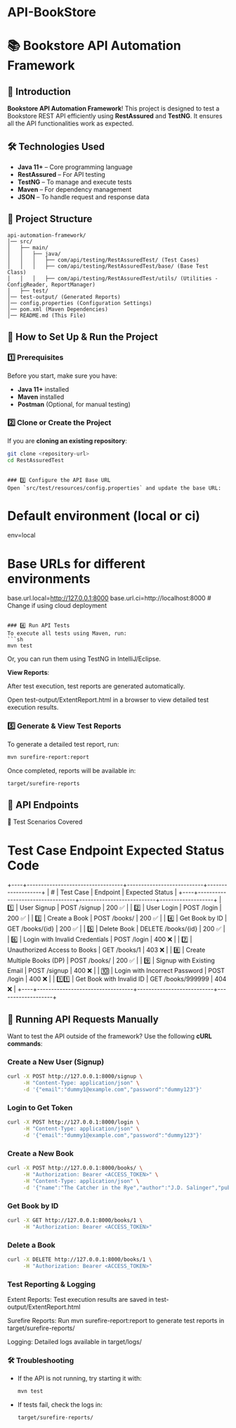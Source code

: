 # API-BookStore
# 📚 Bookstore API Automation Framework

## 🚀 Introduction
 **Bookstore API Automation Framework**! This project is designed to test a Bookstore REST API efficiently using **RestAssured** and **TestNG**. It ensures all the API functionalities work as expected.

## 🛠️ Technologies Used
- **Java 11+** – Core programming language
- **RestAssured** – For API testing
- **TestNG** – To manage and execute tests
- **Maven** – For dependency management
- **JSON** – To handle request and response data

## 📂 Project Structure
```
api-automation-framework/
│── src/
│   ├── main/
│   │   ├── java/
│   │   │   ├── com/api/testing/RestAssuredTest/ (Test Cases)
│   │   │   ├── com/api/testing/RestAssuredTest/base/ (Base Test Class)
│   │   │   ├── com/api/testing/RestAssuredTest/utils/ (Utilities - ConfigReader, ReportManager)
│   ├── test/
│── test-output/ (Generated Reports)
│── config.properties (Configuration Settings)
│── pom.xml (Maven Dependencies)
│── README.md (This File)
```

## 🔧 How to Set Up & Run the Project
### 1️⃣ Prerequisites
Before you start, make sure you have:
- **Java 11+** installed
- **Maven** installed
- **Postman** (Optional, for manual testing)

### 2️⃣ Clone or Create the Project
If you are **cloning an existing repository**:
```sh
git clone <repository-url>
cd RestAssuredTest
```
```

### 3️⃣ Configure the API Base URL
Open `src/test/resources/config.properties` and update the base URL:
```
# Default environment (local or ci)
env=local

# Base URLs for different environments

base.url.local=http://127.0.0.1:8000
base.url.ci=http://localhost:8000 # Change if using cloud deployment

```

### 4️⃣ Run API Tests
To execute all tests using Maven, run:
```sh
mvn test
```
Or, you can run them using TestNG in IntelliJ/Eclipse.

**View Reports**:

After test execution, test reports are generated automatically.

Open test-output/ExtentReport.html in a browser to view detailed test execution results.

### 5️⃣ Generate & View Test Reports
To generate a detailed test report, run:
```sh
mvn surefire-report:report
```
Once completed, reports will be available in:
```
target/surefire-reports
```

## 🔗 API Endpoints
📝 Test Scenarios Covered
#	Test Case	Endpoint	Expected Status Code
+----+----------------------------------+---------------------------+-------------------+
| #  | Test Case                        | Endpoint                  | Expected Status  |
+----+----------------------------------+---------------------------+-------------------+
| 1️⃣  | User Signup                     | POST /signup              | 200 ✅            |
| 2️⃣  | User Login                      | POST /login               | 200 ✅            |
| 3️⃣  | Create a Book                   | POST /books/              | 200 ✅            |
| 4️⃣  | Get Book by ID                  | GET /books/{id}           | 200 ✅            |
| 5️⃣  | Delete Book                     | DELETE /books/{id}        | 200 ✅            |
| 6️⃣  | Login with Invalid Credentials  | POST /login               | 400 ❌            |
| 7️⃣  | Unauthorized Access to Books    | GET /books/1              | 403 ❌            |
| 8️⃣  | Create Multiple Books (DP)      | POST /books/              | 200 ✅            |
| 9️⃣  | Signup with Existing Email      | POST /signup              | 400 ❌            |
| 🔟  | Login with Incorrect Password   | POST /login               | 400 ❌            |
| 1️⃣1️⃣ | Get Book with Invalid ID         | GET /books/999999         | 404 ❌            |
+----+----------------------------------+---------------------------+-------------------+



## 📝 Running API Requests Manually
Want to test the API outside of the framework? Use the following **cURL commands**:

### Create a New User (Signup)
```sh
curl -X POST http://127.0.0.1:8000/signup \
     -H "Content-Type: application/json" \
     -d '{"email":"dummy1@example.com","password":"dummy123"}'
```

### Login to Get Token
```sh
curl -X POST http://127.0.0.1:8000/login \
     -H "Content-Type: application/json" \
     -d '{"email":"dummy1@example.com","password":"dummy123"}'

```

### Create a New Book
```sh
curl -X POST http://127.0.0.1:8000/books/ \
     -H "Authorization: Bearer <ACCESS_TOKEN>" \
     -H "Content-Type: application/json" \
     -d '{"name":"The Catcher in the Rye","author":"J.D. Salinger","published_year":1951,"book_summary":"A story about teenage angst."}'

```

### Get Book by ID
```sh
curl -X GET http://127.0.0.1:8000/books/1 \
     -H "Authorization: Bearer <ACCESS_TOKEN>"

```
### Delete a Book
```sh
curl -X DELETE http://127.0.0.1:8000/books/1 \
     -H "Authorization: Bearer <ACCESS_TOKEN>"

```

### Test Reporting & Logging

Extent Reports: Test execution results are saved in test-output/ExtentReport.html

Surefire Reports: Run mvn surefire-report:report to generate test reports in target/surefire-reports/

Logging: Detailed logs available in target/logs/


### 🛠️ Troubleshooting
- If the API is not running, try starting it with:
  ```sh
  mvn test
  ```
- If tests fail, check the logs in:
  ```
  target/surefire-reports/
  ```



